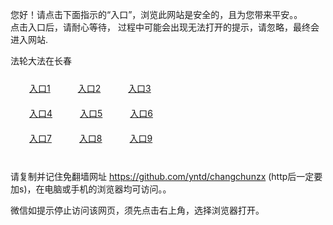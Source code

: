 您好！请点击下面指示的“入口”，浏览此网站是安全的，且为您带来平安。。 <br/>
点击入口后，请耐心等待， 过程中可能会出现无法打开的提示，请忽略，最终会进入网站. </br>

法轮大法在长春<br/>
<div style="padding:10px"><a style="margin:20px" target="_blank" href="https://d1bf8qbc61xnh6.cloudfront.net/2Qpsp?wbkuhjr" id="ccLink1" rel="nofollow">入口1</a> <a target="_blank" style="margin:20px" href="https://d28t9r1w7yp7up.cloudfront.net/2Qpsp?cixjpv" id="ccLink2" rel="nofollow">入口2</a> <a style="margin:20px" target="_blank" href="https://d2n47d7bcg4l10.cloudfront.net/2Qpsp?xztvwg" id="ccLink3" rel="nofollow">入口3</a></div>

<div style="padding:10px" ><a style="margin:20px" target="_blank" href="https://d1bf8qbc61xnh6.cloudfront.net/2Qpsp?wbkuhjr" id="ccLink4" rel="nofollow">入口4</a> <a style="margin:20px" href="https://d28t9r1w7yp7up.cloudfront.net/2Qpsp?cixjpv" target="_blank" id="ccLink5" rel="nofollow">入口5</a> <a style="margin:20px" href="https://d2n47d7bcg4l10.cloudfront.net/2Qpsp?xztvwg" target="_blank" id="ccLink6" rel="nofollow">入口6</a></div>

<div style="padding:10px"><a style="margin:20px" target="_blank" href="https://d1bf8qbc61xnh6.cloudfront.net/2Qpsp?wbkuhjr" id="ccLink7" rel="nofollow">入口7</a> <a style="margin:20px" href="https://d28t9r1w7yp7up.cloudfront.net/2Qpsp?cixjpv" target="_blank" id="ccLink8" rel="nofollow">入口8</a> <a style="margin:20px" target="_blank" href="https://d2n47d7bcg4l10.cloudfront.net/2Qpsp?xztvwg" id="ccLink9" rel="nofollow">入口9</a></div>

<br/>



请复制并记住免翻墙网址 https://github.com/yntd/changchunzx (http后一定要加s)，在电脑或手机的浏览器均可访问。。<br/>

微信如提示停止访问该网页，须先点击右上角，选择浏览器打开。
